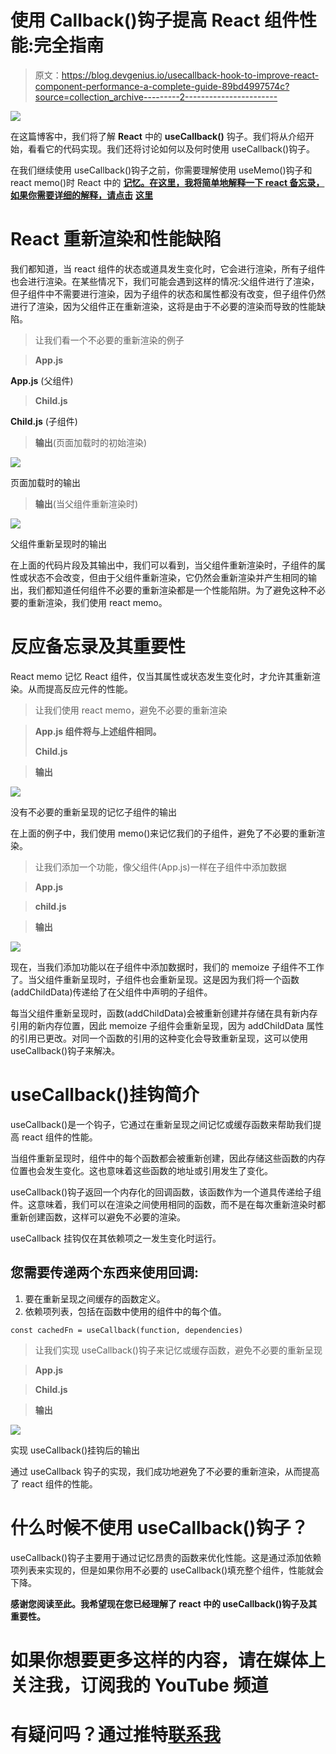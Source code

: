 # 使用 Callback()钩子提高 React 组件性能:完全指南

> 原文：<https://blog.devgenius.io/usecallback-hook-to-improve-react-component-performance-a-complete-guide-89bd4997574c?source=collection_archive---------2----------------------->

![](img/c03c1e2861d4a4820b72967c9dca83f7.png)

在这篇博客中，我们将了解 **React** 中的 **useCallback()** 钩子。我们将从介绍开始，看看它的代码实现。我们还将讨论如何以及何时使用 useCallback()钩子。

在我们继续使用 useCallback()钩子之前，你需要理解使用 useMemo()钩子和 react memo()时 React 中的 [**记忆。在这里，我将简单地解释一下 react 备忘录，如果你需要详细的解释，请点击**](/react-memo-and-usememo-explained-in-the-right-way-you-should-know-this-af10a805e620) **[**这里**](/react-memo-and-usememo-explained-in-the-right-way-you-should-know-this-af10a805e620)**

# React 重新渲染和性能缺陷

我们都知道，当 react 组件的状态或道具发生变化时，它会进行渲染，所有子组件也会进行渲染。在某些情况下，我们可能会遇到这样的情况:父组件进行了渲染，但子组件中不需要进行渲染，因为子组件的状态和属性都没有改变，但子组件仍然进行了渲染，因为父组件正在重新渲染，这将是由于不必要的渲染而导致的性能缺陷。

> 让我们看一个不必要的重新渲染的例子

> **App.js**

**App.js** (父组件)

> **Child.js**

**Child.js** (子组件)

> **输出**(页面加载时的初始渲染)

![](img/6ccb20828a1fe1dc2c8ab0b2ff6612e2.png)

页面加载时的输出

> **输出**(当父组件重新渲染时)

![](img/ffd95a957237b6b69c31e08b20e1c299.png)

父组件重新呈现时的输出

在上面的代码片段及其输出中，我们可以看到，当父组件重新渲染时，子组件的属性或状态不会改变，但由于父组件重新渲染，它仍然会重新渲染并产生相同的输出，我们都知道任何组件不必要的重新渲染都是一个性能陷阱。为了避免这种不必要的重新渲染，我们使用 react memo。

# 反应备忘录及其重要性

React memo 记忆 React 组件，仅当其属性或状态发生变化时，才允许其重新渲染。从而提高反应元件的性能。

> 让我们使用 react memo，避免不必要的重新渲染

> **App.js 组件将与上述组件相同。**
> 
> **Child.js**

> **输出**

![](img/0bfd9d27fcd110888a069ceead180a24.png)

没有不必要的重新呈现的记忆子组件的输出

在上面的例子中，我们使用 memo()来记忆我们的子组件，避免了不必要的重新渲染。

> 让我们添加一个功能，像父组件(App.js)一样在子组件中添加数据

> **App.js**

> **child.js**

> **输出**

![](img/d10679e36f39e07d56be042270a6d8f8.png)

现在，当我们添加功能以在子组件中添加数据时，我们的 memoize 子组件不工作了。当父组件重新呈现时，子组件也会重新呈现。这是因为我们将一个函数(addChildData)传递给了在父组件中声明的子组件。

每当父组件重新呈现时，函数(addChildData)会被重新创建并存储在具有新内存引用的新内存位置，因此 memoize 子组件会重新呈现，因为 addChildData 属性的引用已更改。对同一个函数的引用的这种变化会导致重新呈现，这可以使用 useCallback()钩子来解决。

# useCallback()挂钩简介

useCallback()是一个钩子，它通过在重新呈现之间记忆或缓存函数来帮助我们提高 react 组件的性能。

当组件重新呈现时，组件中的每个函数都会被重新创建，因此存储这些函数的内存位置也会发生变化。这也意味着这些函数的地址或引用发生了变化。

useCallback()钩子返回一个内存化的回调函数，该函数作为一个道具传递给子组件。这意味着，我们可以在渲染之间使用相同的函数，而不是在每次重新渲染时都重新创建函数，这样可以避免不必要的渲染。

useCallback 挂钩仅在其依赖项之一发生变化时运行。

## 您需要传递两个东西来使用回调:

1.  要在重新呈现之间缓存的函数定义。
2.  依赖项列表，包括在函数中使用的组件中的每个值。

```
const cachedFn = useCallback(function, dependencies)
```

> 让我们实现 useCallback()钩子来记忆或缓存函数，避免不必要的重新呈现

> **App.js**

> **Child.js**

> **输出**

![](img/e100ec33a35857917744cf7fd817e72e.png)

实现 useCallback()挂钩后的输出

通过 useCallback 钩子的实现，我们成功地避免了不必要的重新渲染，从而提高了 react 组件的性能。

# 什么时候不使用 useCallback()钩子？

useCallback()钩子主要用于通过记忆昂贵的函数来优化性能。这是通过添加依赖项列表来实现的，但是如果你用不必要的 useCallback()填充整个组件，性能就会下降。

**感谢您阅读至此。我希望现在您已经理解了 react 中的 useCallback()钩子及其重要性。**

# 如果你想要更多这样的内容，请在媒体上关注我，订阅我的 YouTube 频道

# 有疑问吗？通过推特[联系我](https://twitter.com/izrajesh)